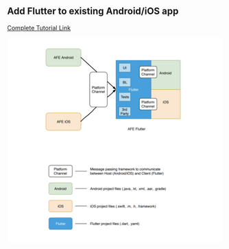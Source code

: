 ## Add Flutter to existing Android/iOS app


[Complete Tutorial Link](https://medium.com/flutter-community/add-flutter-to-existing-android-ios-app-ae8c4fb1582e)

![AFE Project Structure](afe-project-structure.png)
